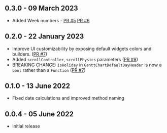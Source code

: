 ## 0.3.0 - 09 March 2023

* Added Week numbers - [PR #5](https://github.com/Bdaya-Dev/flutter_gantt_chart/pull/5) [PR #6](https://github.com/Bdaya-Dev/flutter_gantt_chart/pull/6)

## 0.2.0 - 22 January 2023

* Improve UI customizability by exposing default widgets colors and builders. ([PR #7](https://github.com/Bdaya-Dev/flutter_gantt_chart/pull/7))
* Added `scrollController`, `scrollPhysics` parameters ([PR #8](https://github.com/Bdaya-Dev/flutter_gantt_chart/issues/8))
* BREAKING CHANGE: `isHoliday` in `GanttChartDefaultDayHeader` is now a `bool` rather than a `Function` ([PR #7](https://github.com/Bdaya-Dev/flutter_gantt_chart/pull/7))

## 0.1.0 - 13 June 2022

* Fixed date calculations and improved method naming

## 0.0.4 - 05 June 2022

* Initial release
